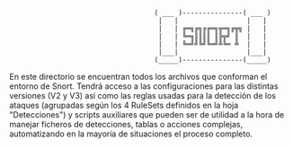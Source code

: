                                         ( ___ )---------------( ___ )         
                                         |   |                 |   |          
                                         |   | ╔═╗╔╗╔╔═╗╦═╗╔╦╗ |   |       
                                         |   | ╚═╗║║║║ ║╠╦╝ ║  |   |         
                                         |   | ╚═╝╝╚╝╚═╝╩╚═ ╩  |   |        
                                         |___|                 |___|       
                                        (_____)---------------(_____)     

En este directorio se encuentran todos los archivos que conforman el entorno de Snort. Tendrá acceso a las configuraciones
para las distintas versiones (V2 y V3) así como las reglas usadas para la detección de los ataques (agrupadas según los 4 
RuleSets definidos en la hoja "Detecciones") y scripts auxiliares que pueden ser de utilidad a la hora de manejar ficheros
de detecciones, tablas o acciones complejas, automatizando en la mayoría de situaciones el proceso completo.
